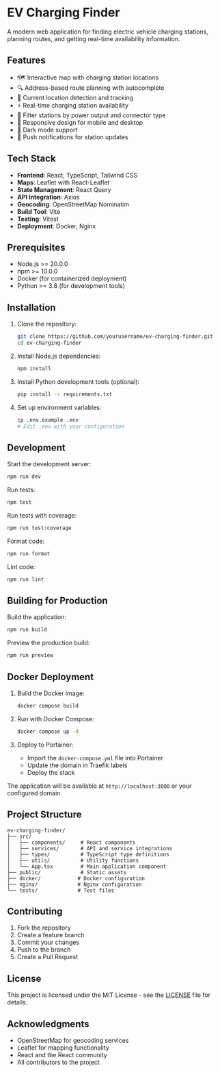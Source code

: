 # EV Charging Finder

A modern web application for finding electric vehicle charging stations, planning routes, and getting real-time availability information.

## Features

- 🗺️ Interactive map with charging station locations
- 🔍 Address-based route planning with autocomplete
- 📍 Current location detection and tracking
- ⚡ Real-time charging station availability
- 🔋 Filter stations by power output and connector type
- 📱 Responsive design for mobile and desktop
- 🌙 Dark mode support
- 🔔 Push notifications for station updates

## Tech Stack

- **Frontend**: React, TypeScript, Tailwind CSS
- **Maps**: Leaflet with React-Leaflet
- **State Management**: React Query
- **API Integration**: Axios
- **Geocoding**: OpenStreetMap Nominatim
- **Build Tool**: Vite
- **Testing**: Vitest
- **Deployment**: Docker, Nginx

## Prerequisites

- Node.js >= 20.0.0
- npm >= 10.0.0
- Docker (for containerized deployment)
- Python >= 3.8 (for development tools)

## Installation

1. Clone the repository:
   ```bash
   git clone https://github.com/yourusername/ev-charging-finder.git
   cd ev-charging-finder
   ```

2. Install Node.js dependencies:
   ```bash
   npm install
   ```

3. Install Python development tools (optional):
   ```bash
   pip install -r requirements.txt
   ```

4. Set up environment variables:
   ```bash
   cp .env.example .env
   # Edit .env with your configuration
   ```

## Development

Start the development server:
```bash
npm run dev
```

Run tests:
```bash
npm test
```

Run tests with coverage:
```bash
npm run test:coverage
```

Format code:
```bash
npm run format
```

Lint code:
```bash
npm run lint
```

## Building for Production

Build the application:
```bash
npm run build
```

Preview the production build:
```bash
npm run preview
```

## Docker Deployment

1. Build the Docker image:
   ```bash
   docker compose build
   ```

2. Run with Docker Compose:
   ```bash
   docker compose up -d
   ```

3. Deploy to Portainer:
   - Import the `docker-compose.yml` file into Portainer
   - Update the domain in Traefik labels
   - Deploy the stack

The application will be available at `http://localhost:3000` or your configured domain.

## Project Structure

```
ev-charging-finder/
├── src/
│   ├── components/     # React components
│   ├── services/       # API and service integrations
│   ├── types/          # TypeScript type definitions
│   ├── utils/          # Utility functions
│   └── App.tsx         # Main application component
├── public/             # Static assets
├── docker/            # Docker configuration
├── nginx/             # Nginx configuration
└── tests/             # Test files
```

## Contributing

1. Fork the repository
2. Create a feature branch
3. Commit your changes
4. Push to the branch
5. Create a Pull Request

## License

This project is licensed under the MIT License - see the [LICENSE](LICENSE) file for details.

## Acknowledgments

- OpenStreetMap for geocoding services
- Leaflet for mapping functionality
- React and the React community
- All contributors to the project 